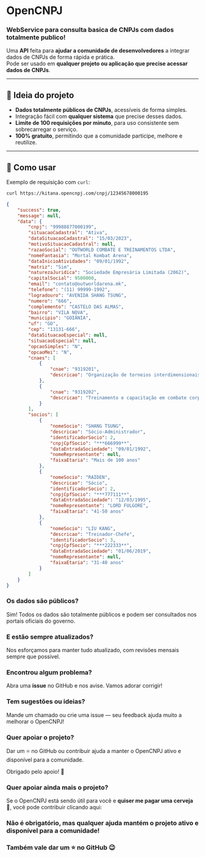 # OpenCNPJ
### WebService para consulta basica de CNPJs com dados totalmente publico!

Uma **API** feita para **ajudar a comunidade de desenvolvedores** a integrar dados de CNPJs de forma rápida e prática.  
Pode ser usado em **qualquer projeto ou aplicação que precise acessar dados de CNPJs**.

---

## 🔹 Ideia do projeto

- **Dados totalmente públicos de CNPJs**, acessíveis de forma simples.
- Integração fácil com **qualquer sistema** que precise desses dados.
- **Limite de 100 requisições por minuto**, para uso consistente sem sobrecarregar o serviço.
- **100% gratuito**, permitindo que a comunidade participe, melhore e reutilize.

---

## 🔹 Como usar

Exemplo de requisição com `curl`:

```bash
curl https://kitana.opencnpj.com/cnpj/12345678000195
```

```json
{
    "success": true,
    "message": null,
    "data": {
        "cnpj": "99988877000199",
        "situacaoCadastral": "Ativa",
        "dataSituacaoCadastral": "15/03/2023",
        "motivoSituacaoCadastral": null,
        "razaoSocial": "OUTWORLD COMBATE E TREINAMENTOS LTDA",
        "nomeFantasia": "Mortal Kombat Arena",
        "dataInicioAtividades": "09/01/1992",
        "matriz": "Sim",
        "naturezaJuridica": "Sociedade Empresária Limitada (2062)",
        "capitalSocial": 9500000,
        "email": "contato@outworldarena.mk",
        "telefone": "(11) 99999-1992",
        "logradouro": "AVENIDA SHANG TSUNG",
        "numero": "666",
        "complemento": "CASTELO DAS ALMAS",
        "bairro": "VILA NOVA",
        "municipio": "GOIÂNIA",
        "uf": "GO",
        "cep": "13131-666",
        "dataSituacaoEspecial": null,
        "situacaoEspecial": null,
        "opcaoSimples": "N",
        "opcaoMei": "N",
        "cnaes": [
            {
                "cnae": "9319201",
                "descricao": "Organização de torneios interdimensionais de artes marciais"
            },
            {
                "cnae": "9319202",
                "descricao": "Treinamento e capacitação em combate corpo a corpo"
            }
        ],
        "socios": [
            {
                "nomeSocio": "SHANG TSUNG",
                "descricao": "Sócio-Administrador",
                "identificadorSocio": 2,
                "cnpjCpfSocio": "***666999**",
                "dataEntradaSociedade": "09/01/1992",
                "nomeRepresentante": null,
                "faixaEtaria": "Mais de 100 anos"
            },
            {
                "nomeSocio": "RAIDEN",
                "descricao": "Sócio",
                "identificadorSocio": 2,
                "cnpjCpfSocio": "***777111**",
                "dataEntradaSociedade": "12/03/1995",
                "nomeRepresentante": "LORD FULGORE",
                "faixaEtaria": "41-50 anos"
            },
            {
                "nomeSocio": "LIU KANG",
                "descricao": "Treinador-Chefe",
                "identificadorSocio": 3,
                "cnpjCpfSocio": "***222333**",
                "dataEntradaSociedade": "01/06/2019",
                "nomeRepresentante": null,
                "faixaEtaria": "31-40 anos"
            }
        ]
    }
}
```

### Os dados são públicos?

Sim! Todos os dados são totalmente públicos e podem ser consultados nos portais oficiais do governo.

### E estão sempre atualizados?

Nos esforçamos para manter tudo atualizado, com revisões mensais sempre que possível.

### Encontrou algum problema?

Abra uma **issue** no GitHub e nos avise. Vamos adorar corrigir!

### Tem sugestões ou ideias?

Mande um chamado ou crie uma issue — seu feedback ajuda muito a melhorar o OpenCNPJ!

### Quer apoiar o projeto?

Dar um ⭐ no GitHub ou contribuir ajuda a manter o OpenCNPJ ativo e disponível para a comunidade.

Obrigado pelo apoio! 🙌

### Quer apoiar ainda mais o projeto?

Se o OpenCNPJ está sendo útil para você e **quiser me pagar uma cerveja 🍺**, você pode contribuir clicando aqui:

### Não é obrigatório, mas qualquer ajuda mantém o projeto ativo e disponível para a comunidade!  
### Também vale dar um ⭐ no GitHub 😉